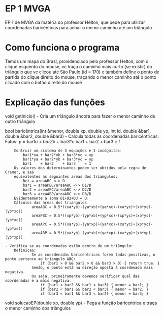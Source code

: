 # EP 1 MVGA
EP 1 de MVGA da matéria do professor Helton, que pede para utilizar coordenadas baricênticas para achar o menor caminho até um triângulo

# Como funciona o programa

Temos um mapa do Brasl, providenciado pelo professor Helton, com o clique esquerdo do mouse, vc traça o caminho mais curto (se existir) do triângulo que vc clicou até São Paulo (id = 170) e também define o ponto de partida do clique direito do mouse, traçando o menor caminho até o ponto clicado com o botão direito do mouse

# Explicação das funções

void getInicio()
    - Cria um triângulo âncora para fazer o menor caminho de outro triângulo

bool baricêntrica(int &menor, double xp, double yp, int id, double &bar1, double &bar2, double &bar3)
    - Calcula todas as coordenadas baricêntricas:
        Fatos:
            p = bar1*a + bar2*b + bar3*c
            bar1 + bar2 + bar3 = 1
           
        Contruir um sistema de 3 equações e 3 incógnitas:
            bar1*xa + bar2*xb + bar3*xc = xp
            bar1*ya + bar2*yb + bar3*yc = yp
            bar1    + bar2    + bar3    = 1
        Os valores dos determinantes podem ser obtidos pela regra de Cramer, e sao 
        equivalentes as seguintes areas dos triangulos:
            Det = areaABC <-> D
            bar1 = areaPBC/areaABC <-> D1/D
            bar2 = areaAPC/areaABC <-> D2/D
            bar3 = areaABP/areaABC <-> D3/D
        Evidentemente a soma D1+D2+D3 = D.
        Cálculos das áreas dos triangulos
                areaABC = 0.5*((xa*yb)-(ya*xb)+(ya*xc)-(xa*yc)+(xb*yc)-(yb*xc))
                areaPBC = 0.5*((xp*yb)-(yp*xb)+(yp*xc)-(xp*yc)+(xb*yc)-(yb*xc))
                areaAPC = 0.5*((xa*yp)-(ya*xp)+(ya*xc)-(xa*yc)+(xp*yc)-(yp*xc))
                areaABP = 0.5*((xa*yb)-(ya*xb)+(ya*xp)-(xa*yp)+(xb*yp)-(yb*xp))

    - Verifica se as coordenadas estão dentro de um triângulo:
        Definicao:
                Se as coordenadas baricentricas forem todas positivas, o ponto pertence ao triangulo ABC:
                    if (bar1 > 0 && bar2 > 0 && bar3 > 0) { return true; }
                Senão, o ponto está na direção oposta à coordenada mais negativa.
                Ou seja, primeiramente devemos verificar qual das coordenadas é a mais negativa:
                    if (bar1 < bar2 && bar1 < bar3) { menor = bar1; }
                    if (bar2 < bar1 && bar2 < bar3) { menor = bar2; }
                    if (bar3 < bar1 && bar3 < bar2) { menor = bar3; }

void solucaoEP(double xp, double yp)
    - Pega a função baricentrica e traça o menor caminho dos triângulos